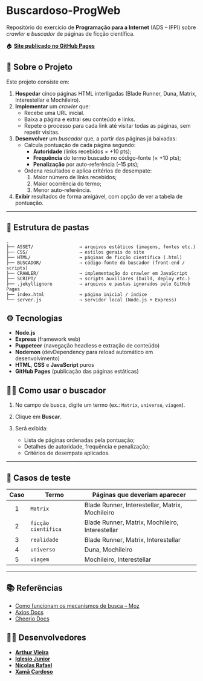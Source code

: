 # Buscardoso-ProgWeb

Repositório do exercício de **Programação para a Internet** (ADS – IFPI) sobre _crawler_ e _buscador_ de páginas de ficção científica.

🏠 [**Site publicado no GitHub Pages**](https://xamacardoso.github.io/Buscardoso-ProgWeb/)

## 📖 Sobre o Projeto

Este projeto consiste em:

1. **Hospedar** cinco páginas HTML interligadas (Blade Runner, Duna, Matrix, Interestellar e Mochileiro).
2. **Implementar** um _crawler_ que:
   - Recebe uma URL inicial.
   - Baixa a página e extrai seu conteúdo e links.
   - Repete o processo para cada link até visitar todas as páginas, sem repetir visitas.
3. **Desenvolver** um _buscador_ que, a partir das páginas já baixadas:
   - Calcula pontuação de cada página segundo:
     - **Autoridade** (links recebidos × +10 pts);
     - **Frequência** do termo buscado no código-fonte (× +10 pts);
     - **Penalização** por auto-referência (–15 pts);
   - Ordena resultados e aplica critérios de desempate:
     1. Maior número de links recebidos;
     2. Maior ocorrência do termo;
     3. Menor auto-referência.
4. **Exibir** resultados de forma amigável, com opção de ver a tabela de pontuação.

---

## 📂 Estrutura de pastas

```terminal
.
├── ASSET/                 → arquivos estáticos (imagens, fontes etc.)
├── CSS/                   → estilos gerais do site
├── HTML/                  → páginas de ficção científica (.html)
├── BUSCADOR/              → código-fonte do buscador (front-end / scripts)
├── CRAWLER/               → implementação do crawler em JavaScript
├── SCRIPT/                → scripts auxiliares (build, deploy etc.)
├── .jekyllignore          → arquivos e pastas ignorados pelo GitHub Pages
├── index.html             → página inicial / índice
└── server.js              → servidor local (Node.js + Express)
````

## ⚙️ Tecnologias

- **Node.js**  
- **Express** (framework web)  
- **Puppeteer** (navegação headless e extração de conteúdo)  
- **Nodemon** (devDependency para reload automático em desenvolvimento)  
- **HTML**, **CSS** e **JavaScript** puros  
- **GitHub Pages** (publicação das páginas estáticas)

## 🕵️‍♂️ Como usar o buscador

1. No campo de busca, digite um termo (ex.: `Matrix`, `universo`, `viagem`).
2. Clique em **Buscar**.
3. Será exibida:

   - Lista de páginas ordenadas pela pontuação;
   - Detalhes de autoridade, frequência e penalização;
   - Critérios de desempate aplicados.

---

## 🧪 Casos de teste

| Caso | Termo               | Páginas que deveriam aparecer                   |
| :--: | ------------------- | ----------------------------------------------- |
|   1  | `Matrix`            | Blade Runner, Interestellar, Matrix, Mochileiro |
|   2  | `ficção científica` | Blade Runner, Matrix, Mochileiro, Interestellar |
|   3  | `realidade`         | Blade Runner, Matrix, Interestellar             |
|   4  | `universo`          | Duna, Mochileiro                                |
|   5  | `viagem`            | Mochileiro, Interestellar                       |

---

## 📚 Referências

- [Como funcionam os mecanismos de busca – Moz](https://moz.com/beginners-guide-to-seo/how-search-engines-operate)
- [Axios Docs](https://axios-http.com/docs/intro)
- [Cheerio Docs](https://cheerio.js.org/)

## 👨‍💻 Desenvolvedores

- [**Arthur Vieira**](https://github.com/ArthurV10)
- [**Iglesio Junior**](https://github.com/Iglesiojunior)
- [**Nícolas Rafael**](https://github.com/NicolasRaf)
- [**Xamã Cardoso**](https://github.com/Xamacardoso)

